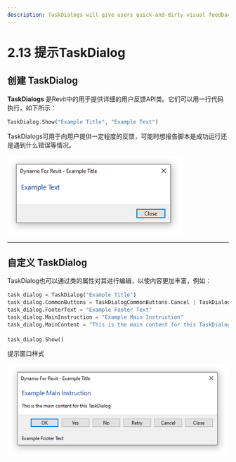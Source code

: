 ```yaml
---
description: TaskDialogs will give users quick-and-dirty visual feedback
---
```


# 2.13 提示TaskDialog

## 创建 TaskDialog

**TaskDialogs** 是Revit中的用于提供详细的用户反馈API类。它们可以用一行代码执行，如下所示：

```python
TaskDialog.Show("Example Title", "Example Text")
```

TaskDialogs可用于向用户提供一定程度的反馈，可能时想报告脚本是成功运行还是遇到什么错误等情况。

![TaskDialogs](../.gitbook/assets/taskdialog.JPG)

---

## 自定义 TaskDialog

TaskDialog也可以通过类的属性对其进行编辑，以使内容更加丰富，例如：

```python
task_dialog = TaskDialog("Example Title")
task_dialog.CommonButtons = TaskDialogCommonButtons.Cancel | TaskDialogCommonButtons.Ok | TaskDialogCommonButtons.Close |     TaskDialogCommonButtons.No | TaskDialogCommonButtons.Yes | TaskDialogCommonButtons.Retry | TaskDialogCommonButtons.None
task_dialog.FooterText = "Example Footer Text"
task_dialog.MainInstruction = "Example Main Instruction"
task_dialog.MainContent = "This is the main content for this TaskDialog"

task_dialog.Show()
```

提示窗口样式

![TaskDialogs](../.gitbook/assets/taskdialog02.JPG)
